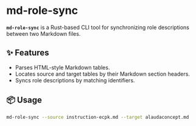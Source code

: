 
# md-role-sync

**`md-role-sync`** is a Rust-based CLI tool for synchronizing role descriptions between two Markdown files.

## ✨ Features

- Parses HTML-style Markdown tables.
- Locates source and target tables by their Markdown section headers.
- Syncs role descriptions by matching identifiers.

## 📦 Usage

```sh
md-role-sync --source instruction-ecpk.md --target alaudaconcept.md

